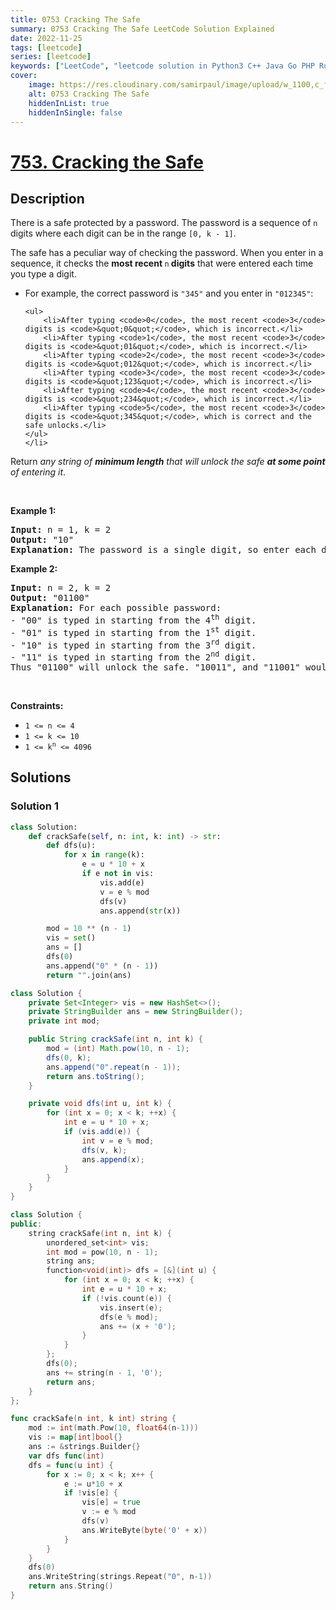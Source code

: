 ```yaml
---
title: 0753 Cracking The Safe
summary: 0753 Cracking The Safe LeetCode Solution Explained
date: 2022-11-25
tags: [leetcode]
series: [leetcode]
keywords: ["LeetCode", "leetcode solution in Python3 C++ Java Go PHP Ruby Swift TypeScript Rust C# JavaScript C", "0753 Cracking The Safe LeetCode Solution Explained in all languages"]
cover:
    image: https://res.cloudinary.com/samirpaul/image/upload/w_1100,c_fit,co_rgb:FFFFFF,l_text:Arial_75_bold:0753 Cracking The Safe - Solution Explained/problem-solving.webp
    alt: 0753 Cracking The Safe
    hiddenInList: true
    hiddenInSingle: false
---
```



# [753. Cracking the Safe](https://leetcode.com/problems/cracking-the-safe)


## Description

<p>There is a safe protected by a password. The password is a sequence of <code>n</code> digits where each digit can be in the range <code>[0, k - 1]</code>.</p>

<p>The safe has a peculiar way of checking the password. When you enter in a sequence, it checks the <strong>most recent </strong><code>n</code><strong> digits</strong> that were entered each time you type a digit.</p>

<ul>
	<li>For example, the correct password is <code>&quot;345&quot;</code> and you enter in <code>&quot;012345&quot;</code>:

    <ul>
    	<li>After typing <code>0</code>, the most recent <code>3</code> digits is <code>&quot;0&quot;</code>, which is incorrect.</li>
    	<li>After typing <code>1</code>, the most recent <code>3</code> digits is <code>&quot;01&quot;</code>, which is incorrect.</li>
    	<li>After typing <code>2</code>, the most recent <code>3</code> digits is <code>&quot;012&quot;</code>, which is incorrect.</li>
    	<li>After typing <code>3</code>, the most recent <code>3</code> digits is <code>&quot;123&quot;</code>, which is incorrect.</li>
    	<li>After typing <code>4</code>, the most recent <code>3</code> digits is <code>&quot;234&quot;</code>, which is incorrect.</li>
    	<li>After typing <code>5</code>, the most recent <code>3</code> digits is <code>&quot;345&quot;</code>, which is correct and the safe unlocks.</li>
    </ul>
    </li>

</ul>

<p>Return <em>any string of <strong>minimum length</strong> that will unlock the safe <strong>at some point</strong> of entering it</em>.</p>

<p>&nbsp;</p>
<p><strong class="example">Example 1:</strong></p>

<pre>
<strong>Input:</strong> n = 1, k = 2
<strong>Output:</strong> &quot;10&quot;
<strong>Explanation:</strong> The password is a single digit, so enter each digit. &quot;01&quot; would also unlock the safe.
</pre>

<p><strong class="example">Example 2:</strong></p>

<pre>
<strong>Input:</strong> n = 2, k = 2
<strong>Output:</strong> &quot;01100&quot;
<strong>Explanation:</strong> For each possible password:
- &quot;00&quot; is typed in starting from the 4<sup>th</sup> digit.
- &quot;01&quot; is typed in starting from the 1<sup>st</sup> digit.
- &quot;10&quot; is typed in starting from the 3<sup>rd</sup> digit.
- &quot;11&quot; is typed in starting from the 2<sup>nd</sup> digit.
Thus &quot;01100&quot; will unlock the safe. &quot;10011&quot;, and &quot;11001&quot; would also unlock the safe.
</pre>

<p>&nbsp;</p>
<p><strong>Constraints:</strong></p>

<ul>
	<li><code>1 &lt;= n &lt;= 4</code></li>
	<li><code>1 &lt;= k &lt;= 10</code></li>
	<li><code>1 &lt;= k<sup>n</sup> &lt;= 4096</code></li>
</ul>

## Solutions

### Solution 1

<!-- tabs:start -->

```python
class Solution:
    def crackSafe(self, n: int, k: int) -> str:
        def dfs(u):
            for x in range(k):
                e = u * 10 + x
                if e not in vis:
                    vis.add(e)
                    v = e % mod
                    dfs(v)
                    ans.append(str(x))

        mod = 10 ** (n - 1)
        vis = set()
        ans = []
        dfs(0)
        ans.append("0" * (n - 1))
        return "".join(ans)
```

```java
class Solution {
    private Set<Integer> vis = new HashSet<>();
    private StringBuilder ans = new StringBuilder();
    private int mod;

    public String crackSafe(int n, int k) {
        mod = (int) Math.pow(10, n - 1);
        dfs(0, k);
        ans.append("0".repeat(n - 1));
        return ans.toString();
    }

    private void dfs(int u, int k) {
        for (int x = 0; x < k; ++x) {
            int e = u * 10 + x;
            if (vis.add(e)) {
                int v = e % mod;
                dfs(v, k);
                ans.append(x);
            }
        }
    }
}
```

```cpp
class Solution {
public:
    string crackSafe(int n, int k) {
        unordered_set<int> vis;
        int mod = pow(10, n - 1);
        string ans;
        function<void(int)> dfs = [&](int u) {
            for (int x = 0; x < k; ++x) {
                int e = u * 10 + x;
                if (!vis.count(e)) {
                    vis.insert(e);
                    dfs(e % mod);
                    ans += (x + '0');
                }
            }
        };
        dfs(0);
        ans += string(n - 1, '0');
        return ans;
    }
};
```

```go
func crackSafe(n int, k int) string {
	mod := int(math.Pow(10, float64(n-1)))
	vis := map[int]bool{}
	ans := &strings.Builder{}
	var dfs func(int)
	dfs = func(u int) {
		for x := 0; x < k; x++ {
			e := u*10 + x
			if !vis[e] {
				vis[e] = true
				v := e % mod
				dfs(v)
				ans.WriteByte(byte('0' + x))
			}
		}
	}
	dfs(0)
	ans.WriteString(strings.Repeat("0", n-1))
	return ans.String()
}
```

<!-- tabs:end -->

<!-- end -->
